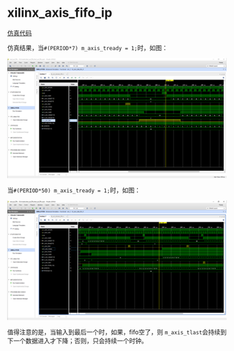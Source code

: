 # xilinx_axis_fifo_ip

[仿真代码](tb_axi_stream_fifo.v)

仿真结果，当`#(PERIOD*7) m_axis_tready = 1;`时，如图：

![1](1.png)

当`#(PERIOD*50) m_axis_tready = 1;`时，如图：

![2](2.png)

值得注意的是，当输入到最后一个时，如果，fifo空了，则 `m_axis_tlast`会持续到下一个数据进入才下降；否则，只会持续一个时钟。
